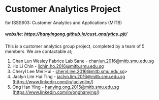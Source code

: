 # Customer Analytics Project

for ISSS603: Customer Analytics and Applications (MITB)

##### website: https://hanyingong.github.io/cust_analytics_pjt/

This is a customer analytics group project, completed by a team of 5 members. We are contactable at;

1. Chan Lun Wesley Fabrice Lab Sane - chanlun.2016@mitb.smu.edu.sg
2. Ho Li Chin - lichin.ho.2016@mitb.smu.edu.sg
3. Cheryl Lee Mei Hui - cheryl.lee.2016@mitb.smu.edu.sg>
4. Jaclyn Lim Hui Ting - jaclyn.lim.2016@mitb.smu.edu.sg (https://www.linkedin.com/in/jaclynlim/)
5. Ong Han Ying - hanying.ong.2015@mitb.smu.edu.sg
(https://www.linkedin.com/in/onghanying/)
